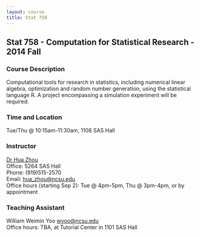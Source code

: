 ```yaml
---
layout: course
title: Stat 758
---
```


## Stat 758 - Computation for Statistical Research - 2014 Fall

### Course Description

Computational tools for research in statistics, including numerical linear algebra, optimization and random number generation, using the statistical language R. A project encompassing a simulation experiment will be required.

### Time and Location

Tue/Thu @ 10:15am-11:30am, 1108 SAS Hall

### Instructor

[Dr Hua Zhou](http://hua-zhou.github.io/)  
Office: 5264 SAS Hall  
Phone: (919)515-2570  
Email: <hua_zhou@ncsu.edu>  
Office hours (starting Sep 2): Tue @ 4pm-5pm, Thu @ 3pm-4pm, or by appointment

### Teaching Assistant

William Weimin Yoo <wyoo@ncsu.edu>  
Office hours: TBA, at Tutorial Center in 1101 SAS Hall


